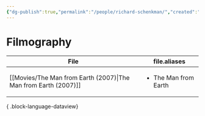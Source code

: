 ```yaml
---
{"dg-publish":true,"permalink":"/people/richard-schenkman/","created":"2024-06-17","updated":"2024-10-07"}
---
```



# Filmography

| File                                                               | file.aliases                         |
| ------------------------------------------------------------------ | ------------------------------------ |
| [[Movies/The Man from Earth (2007)\|The Man from Earth (2007)]] | <ul><li>The Man from Earth</li></ul> |

{ .block-language-dataview}

